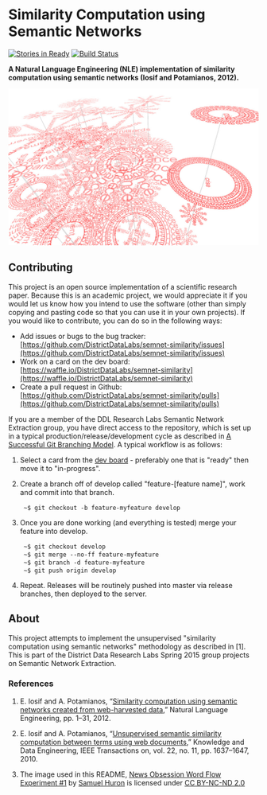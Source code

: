 # Similarity Computation using Semantic Networks

[![Stories in Ready][waffle_badge]][waffle_ready]
[![Build Status][travis_badge]][travis_build]

**A Natural Language Engineering (NLE) implementation of similarity computation using semantic networks (Iosif and Potamianos, 2012).**

[![News Obsession Word Flow Experiment #1](docs/images/wordflow.jpg)][wordflow_flickr]

## Contributing

This project is an open source implementation of a scientific research paper. Because this is an academic project, we would appreciate it if you would let us know how you intend to use the software (other than simply copying and pasting code so that you can use it in your own projects). If you would like to contribute, you can do so in the following ways:

- Add issues or bugs to the bug tracker: [https://github.com/DistrictDataLabs/semnet-similarity/issues](https://github.com/DistrictDataLabs/semnet-similarity/issues)
- Work on a card on the dev board: [https://waffle.io/DistrictDataLabs/semnet-similarity](https://waffle.io/DistrictDataLabs/semnet-similarity)
- Create a pull request in Github: [https://github.com/DistrictDataLabs/semnet-similarity/pulls](https://github.com/DistrictDataLabs/semnet-similarity/pulls)

If you are a member of the DDL Research Labs Semantic Network Extraction group, you have direct access to the repository, which is set up in a typical production/release/development cycle as described in [A Successful Git Branching Model](http://nvie.com/posts/a-successful-git-branching-model/). A typical workflow is as follows:

1. Select a card from the [dev board](https://waffle.io/DistrictDataLabs/semnet-similarity) - preferably one that is "ready" then move it to "in-progress".

2. Create a branch off of develop called "feature-[feature name]", work and commit into that branch.

        ~$ git checkout -b feature-myfeature develop

3. Once you are done working (and everything is tested) merge your feature into develop.

        ~$ git checkout develop
        ~$ git merge --no-ff feature-myfeature
        ~$ git branch -d feature-myfeature
        ~$ git push origin develop

4. Repeat. Releases will be routinely pushed into master via release branches, then deployed to the server.

## About

This project attempts to implement the unsupervised "similarity computation using semantic networks" methodology as described in [1]. This is part of the District Data Research Labs Spring 2015 group projects on Semantic Network Extraction.

### References

1. E. Iosif and A. Potamianos, “[Similarity computation using semantic networks created from web-harvested data][iosif_2012_paper],” Natural Language Engineering, pp. 1–31, 2012.

2. E. Iosif and A. Potamianos, “[Unsupervised semantic similarity computation between terms using web documents][iosif_2010_paper],” Knowledge and Data Engineering, IEEE Transactions on, vol. 22, no. 11, pp. 1637–1647, 2010.

3. The image used in this README, [News Obsession Word Flow Experiment #1][wordflow_flickr] by [Samuel Huron](https://www.flickr.com/photos/samuel-huron/) is licensed under [CC BY-NC-ND 2.0](https://creativecommons.org/licenses/by-nc-nd/2.0/)

<!-- Link References -->

[wordflow_flickr]: https://flic.kr/p/6XGcBZ
[iosif_2012_paper]: http://journals.cambridge.org/action/displayAbstract?fromPage=online&aid=9479647&fileId=S1351324913000144
[iosif_2010_paper]: http://www.telecom.tuc.gr/~potam/preprints/journal/2009_iosif_potamianos_PREGALLEY.pdf
[waffle_ready]: https://waffle.io/DistrictDataLabs/semnet-similarity
[waffle_badge]: https://badge.waffle.io/DistrictDataLabs/semnet-similarity.png?label=ready&title=Ready
[travis_badge]: https://travis-ci.org/DistrictDataLabs/semnet-similarity.svg?branch=master
[travis_build]: https://travis-ci.org/DistrictDataLabs/semnet-similarity

